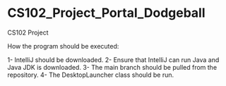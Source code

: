 # CS102_Project_Portal_Dodgeball
CS102 Project

How the program should be executed:

1- IntelliJ should be downloaded.
2- Ensure that IntelliJ can run Java and Java JDK is downloaded.
3- The main branch should be pulled from the repository.
4- The DesktopLauncher class should be run.
